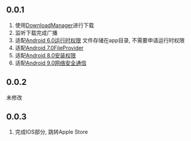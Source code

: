 ## 0.0.1
1. 使用[DownloadManager](https://developer.android.com/reference/android/app/DownloadManager)进行下载
2. 监听下载完成广播  
3. 适配[Android 6.0运行时权限]() 文件存储在app目录, 不需要申请运行时权限
4. 适配[Android 7.0FileProvider](https://developer.android.com/reference/android/support/v4/content/FileProvider)
5. 适配[Android 8.0安装权限]()
6. 适配[Android 9.0网络安全通信]()

## 0.0.2
未修改

## 0.0.3
1. 完成IOS部分, 跳转Apple Store
